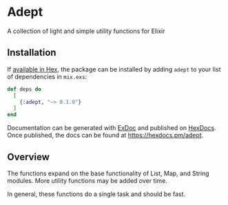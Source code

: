 # Adept

A collection of light and simple utility functions for Elixir

## Installation

If [available in Hex](https://hex.pm/docs/publish), the package can be installed
by adding `adept` to your list of dependencies in `mix.exs`:

```elixir
def deps do
  [
    {:adept, "~> 0.1.0"}
  ]
end
```

Documentation can be generated with [ExDoc](https://github.com/elixir-lang/ex_doc)
and published on [HexDocs](https://hexdocs.pm). Once published, the docs can
be found at <https://hexdocs.pm/adept>.

## Overview

The functions expand on the base functionality of List, Map, and String modules.
More utility functions may be added over time.

In general, these functions do a single task and should be fast.
